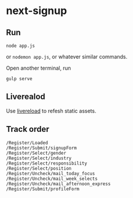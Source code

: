 # next-signup
## Run
```
node app.js
```
or `nodemon app.js`, or whatever similar commands.

Open another terminal, run
```
gulp serve
```

## Liverealod
Use [livereload](http://feedback.livereload.com/knowledgebase/articles/67441-how-do-i-start-using-livereload-) to refesh static assets.

## Track order
```
/Register/Loaded
/Register/Submit/signupForm
/Register/Select/gender
/Register/Select/industry
/Register/Select/responsibility
/Register/Select/position
/Register/Uncheck/mail_today_focus
/Register/Uncheck/mail_week_selects
/Register/Uncheck/mail_afternoon_express
/Register/Submit/profileForm
```